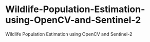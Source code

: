 # Wildlife-Population-Estimation-using-OpenCV-and-Sentinel-2
Wildlife Population Estimation using OpenCV and Sentinel-2
